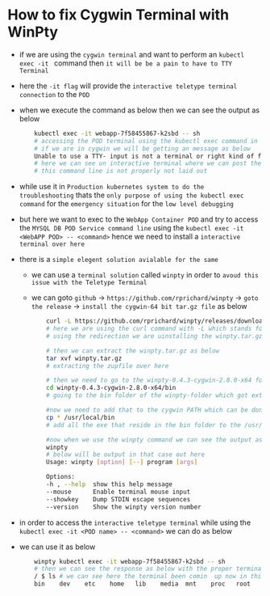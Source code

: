 # How to fix Cygwin Terminal with WinPty

- if we are using the `cygwin terminal` and want to perform an `kubectl exec -it ` command then `it will be be a pain to have to TTY Terminal`

- here the `-it flag` will provide the `interactive teletype terminal` `connection` to the `POD`

- when we execute the command as below  then we can see the output as below

    
    ```bash
        kubectl exec -it webapp-7f58455867-k2sbd -- sh
        # accessing the POD terminal using the kubectl exec command in here
        # if we are in cygwin we will be getting an message as below
        Unable to use a TTY- input is not a terminal or right kind of file
        # here we can see un interactive terminal where we can post the command but can't go back to the preveious command and so on
        # this command line is not properly not laid out    
    ```

- while use it in `Production kubernetes system to do the troubleshooting` thats the `only purpose of using the kubectl exec command` for the `emergency situation` for the `low level debugging`

- but here we want to exec to the `WebApp Container POD` and try to access the `MYSQL DB POD Service command line` using the `kubectl exec -it <WebAPP POD> -- <command>` hence we need to install a `interactive terminal over here` 

- there is a `simple elegent solution avialable for the same`

  - we can use a `terminal solution` called `winpty` in order to `avoud this issue with the Teletype Terminal`
  
  - we can goto `github` &rarr; `https://github.com/rprichard/winpty` &rarr; `goto the release` &rarr; `install the cygwin-64 bit tar.gz file` as below

    
    ```bash
        curl -L https://github.com/rprichard/winpty/releases/download/0.4.3/winpty-0.4.3-cygwin-2.8.0-x64.tar.gz > winpty.tar.gz
        # here we are using the curl command with -L which stands for the redirect as github release url will redirrect to official tar.gz zip page
        # using the redirection we are uinstalling the winpty.tar.gz zip file 

        # then we can extract the winpty.tar.gz as below
        tar xvf winpty.tar.gz
        # extracting the zupfile over here

        # then we need to go to the winpty-0.4.3-cygwin-2.8.0-x64 folder as it will be created on extraction 
        cd winpty-0.4.3-cygwin-2.8.0-x64/bin
        # going to the bin folder of the winpty-folder which got extracted from the zip

        #now we need to add that to the cygwin PATH which can be done easily as below 
        cp * /usr/local/bin
        # add all the exe that reside in the bin folder to the /usr/local/bin which is the cygwin PATH

        #now when we use the winpty command we can see the output as below
        winpty
        # below will be output in that case out here
        Usage: winpty [option] [--] program [args]

        Options:
        -h , --help  show this help message
        --mouse      Enable terminal mouse input
        --showkey    Dump STDIN escape sequences
        --version    Show the winpty version number
    
    
    ```

- in order to access the `interactive teletype terminal` while using the `kubectl exec -it <POD name> -- <command>` we can do as below

- we can use it as below

    ```bash
        winpty kubectl exec -it webapp-7f58455867-k2sbd -- sh
        # then we can see the response as below with the proper terminal
        / $ ls # we can see here the terminal been comin  up now in this case
        bin    dev    etc    home   lib    media  mnt    proc   root   run    sbin   srv    sys    tmp    usr    var

    
    
    
    
    ```
